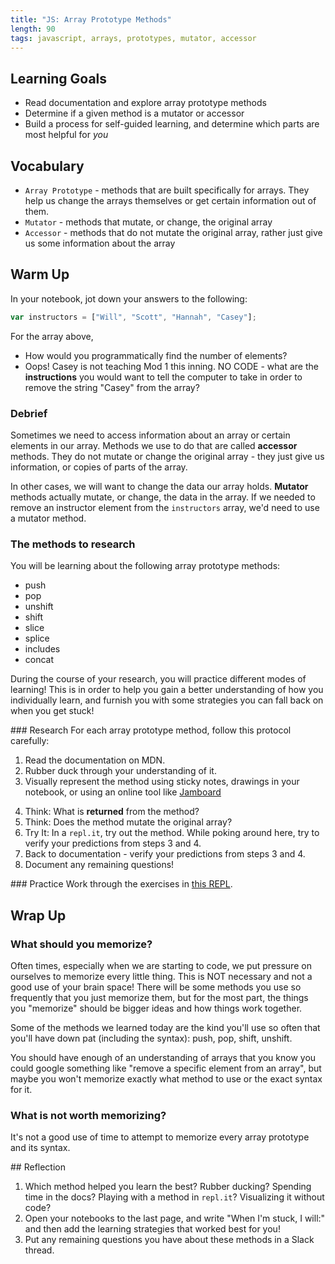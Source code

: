 ```yaml
---
title: "JS: Array Prototype Methods"
length: 90
tags: javascript, arrays, prototypes, mutator, accessor
---
```


## Learning Goals

* Read documentation and explore array prototype methods
* Determine if a given method is a mutator or accessor
* Build a process for self-guided learning, and determine which parts are most helpful for _you_

## Vocabulary

- `Array Prototype` - methods that are built specifically for arrays. They help us change the arrays themselves or get certain information out of them.
- `Mutator` - methods that mutate, or change, the original array
- `Accessor` - methods that do not mutate the original array, rather just give us some information about the array

## Warm Up

In your notebook, jot down your answers to the following:

```javascript
var instructors = ["Will", "Scott", "Hannah", "Casey"];
```

For the array above,
- How would you programmatically find the number of elements?
- Oops! Casey is not teaching Mod 1 this inning. NO CODE - what are the **instructions** you would want to tell the computer to take in order to remove the string "Casey" from the array?

### Debrief

Sometimes we need to access information about an array or certain elements in our array. Methods we use to do that are called **accessor** methods. They do not mutate or change the original array - they just give us information, or copies of parts of the array. 

In other cases, we will want to change the data our array holds. **Mutator** methods actually mutate, or change, the data in the array. If we needed to remove an instructor element from the `instructors` array, we'd need to use a mutator method.

<!-- ## Protocol

Throughout most of this lesson, you'll be working in small groups to explore both
- some array prototypes
- different ways to learn new technical concepts, and which you like best -->

### The methods to research

You will be learning about the following array prototype methods:

- push
- pop
- unshift
- shift
- slice
- splice
- includes
- concat

During the course of your research, you will practice different modes of learning! This is in order to help you gain a better understanding of how you individually learn, and furnish you with some strategies you can fall back on when you get stuck!

<section class="call-to-action">
### Research
For each array prototype method, follow this protocol carefully:

1. Read the documentation on MDN.
2. Rubber duck through your understanding of it.
3. Visually represent the method using sticky notes, drawings in your notebook, or using an online tool like [Jamboard](https://jamboard.google.com/)
<!-- 3. Make a visual representation of the method with your candies and paper. -->
4. Think: What is **returned** from the method?
5. Think: Does the method mutate the original array?
6. Try It: In a `repl.it`, try out the method. While poking around here, try to verify your predictions from steps 3 and 4.
7. Back to documentation - verify your predictions from steps 3 and 4.
8. Document any remaining questions!
</section>

<section class="checks-for-understanding">
### Practice
Work through the exercises in <a target="_blank" href="https://repl.it/@letakeane/02-array-methods#index.js">this REPL</a>.
</section>


<!-- ## Gallery Walk -->
<!-- ## Presentations

- *Group 1:* push
- *Group 2:* pop
- *Group 3:* unshift
- *Group 4:* shift
- *Group 5:* slice
- *Group 6:* splice
- *Group 7:* includes
- *Group 8:* concat

In your new group of 3, make a presentation for your assigned array prototype! It should include:
- Name of method
- What it does (in plain English) and why you would use it
- Does it mutate the original array?
- What does it return
- _Optional (but helpful!): Syntax examples, use-case examples in a `repl.it`, analogies, etc._

After all are complete, each group will do a short presentation on their assigned array prototype. Make sure you decide who is leading the presentaion, or split up sections between the three of you!

If you aren't 100% of something you are about add to your presentation - totally ok to ask an instructor! We do want to make sure these provide accurate info for your classmates. -->

## Wrap Up

### What should you memorize?

Often times, especially when we are starting to code, we put pressure on ourselves to memorize every little thing. This is NOT necessary and not a good use of your brain space! There will be some methods you use so frequently that you just memorize them, but for the most part, the things you "memorize" should be bigger ideas and how things work together.

Some of the methods we learned today are the kind you'll use so often that you'll have down pat (including the syntax): push, pop, shift, unshift.

You should have enough of an understanding of arrays that you know you could google something like "remove a specific element from an array", but maybe you won't memorize exactly what method to use or the exact syntax for it.

### What is not worth memorizing?

It's not a good use of time to attempt to memorize every array prototype and its syntax.

<section class="checks-for-understanding">
## Reflection

1. Which method helped you learn the best? Rubber ducking? Spending time in the docs? Playing with a method in `repl.it`? Visualizing it without code?
2. Open your notebooks to the last page, and write "When I'm stuck, I will:" and then add the learning strategies that worked best for you!
3. Put any remaining questions you have about these methods in a Slack thread.
</section>
